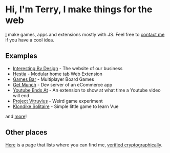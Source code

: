 # Hi, I'm Terry, I make things for the web

[I](https://terry.gonguet.com/) make games, apps and extensions mostly with JS. Feel free to [contact me](mailto:terry@gonguet.com) if you have a cool idea.

## Examples

- [Interesting By Design](https://interestingby.design/) - The website of our business
- [Hestia](https://github.com/terrygonguet/hestia) - Modular home tab Web Extension
- [Games Bar](https://github.com/terrygonguet/games-bar) - Multiplayer Board Games
- [Get Munch](munch-proto.herokuapp.com/) - Dev server of an eCommerce app
- [Youtube Ends At](https://youtube-ends-at.gonguet.com/) - An extension to show at what time a Youtube video will end
- [Project Vitruvius](https://github.com/terrygonguet/vitruvius) - Weird game experiment
- [Klondike Solitaire](https://github.com/terrygonguet/solitaire) - Simple little game to learn Vue

and [more](https://github.com/terrygonguet?tab=repositories)!

## Other places

[Here](https://keyoxide.org/terry@gonguet.com) is a page that lists where you can find me, [verified cryptographically](https://keyoxide.org/).
